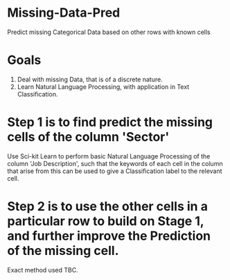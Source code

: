 # Missing-Data-Pred
Predict missing Categorical Data based on other rows with known cells

# Goals 
1) Deal with missing Data, that is of a discrete nature.
2) Learn Natural Language Processing, with application in Text Classification.
   
# Step 1 is to find predict the missing cells of the column 'Sector'
Use Sci-kit Learn to perform basic Natural Language Processing of the column 'Job Description', such that the keywords of each cell in the column that arise from this can be used to give a Classification label to the relevant cell. 

# Step 2 is to use the other cells in a particular row to build on Stage 1, and further improve the Prediction of the missing cell.
Exact method used TBC.
